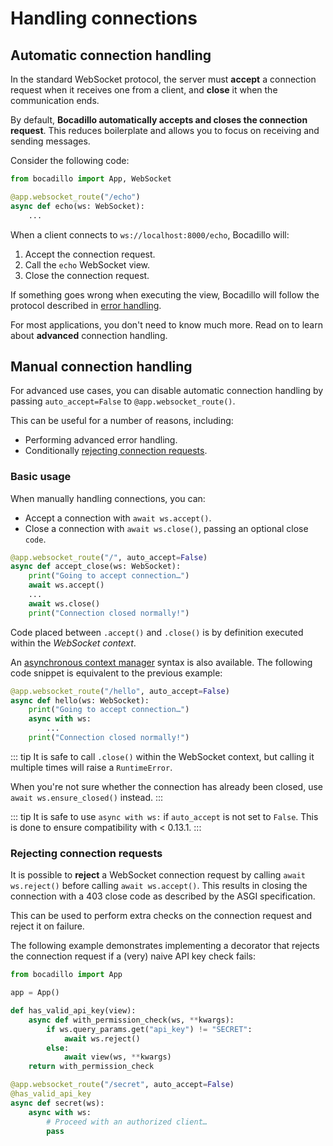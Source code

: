 # Handling connections

## Automatic connection handling

In the standard WebSocket protocol, the server must **accept** a connection request when it receives one from a client, and **close** it when the communication ends.

By default, **Bocadillo automatically accepts and closes the connection request**. This reduces boilerplate and allows you to focus on receiving and sending messages.

Consider the following code:

```python
from bocadillo import App, WebSocket

@app.websocket_route("/echo")
async def echo(ws: WebSocket):
    ...
```

When a client connects to `ws://localhost:8000/echo`, Bocadillo will:

1. Accept the connection request.
2. Call the `echo` WebSocket view.
3. Close the connection request.

If something goes wrong when executing the view, Bocadillo will follow the protocol described in [error handling].

[error handling]: ./error-handling.md

For most applications, you don't need to know much more. Read on to learn about **advanced** connection handling.

## Manual connection handling <Badge type="warn" text="Advanced"/>

For advanced use cases, you can disable automatic connection handling by passing `auto_accept=False` to `@app.websocket_route()`.

This can be useful for a number of reasons, including:

- Performing advanced error handling.
- Conditionally [rejecting connection requests](#rejecting-connection-requests).

### Basic usage

When manually handling connections, you can:

- Accept a connection with `await ws.accept()`.
- Close a connection with `await ws.close()`, passing an optional close `code`.

```python
@app.websocket_route("/", auto_accept=False)
async def accept_close(ws: WebSocket):
    print("Going to accept connection…")
    await ws.accept()
    ...
    await ws.close()
    print("Connection closed normally!")
```

Code placed between `.accept()` and `.close()` is by definition executed within the _WebSocket context_.

An [asynchronous context manager] syntax is also available. The following code snippet is equivalent to the previous example:

```python
@app.websocket_route("/hello", auto_accept=False)
async def hello(ws: WebSocket):
    print("Going to accept connection…")
    async with ws:
        ...
    print("Connection closed normally!")
```

::: tip
It is safe to call `.close()` within the WebSocket context, but calling it multiple times will raise a `RuntimeError`.

When you're not sure whether the connection has already been closed, use `await ws.ensure_closed()` instead.
:::

::: tip
It is safe to use `async with ws:` if `auto_accept` is not set to `False`. This is done to ensure compatibility with < 0.13.1.
:::

### Rejecting connection requests

It is possible to **reject** a WebSocket connection request by calling `await ws.reject()` before calling `await ws.accept()`. This results in closing the connection with a 403 close code as described by the ASGI specification.

This can be used to perform extra checks on the connection request and reject it on failure.

The following example demonstrates implementing a decorator that rejects the connection request if a (very) naive API key check fails:

```python
from bocadillo import App

app = App()

def has_valid_api_key(view):
    async def with_permission_check(ws, **kwargs):
        if ws.query_params.get("api_key") != "SECRET":
            await ws.reject()
        else:
            await view(ws, **kwargs)
    return with_permission_check

@app.websocket_route("/secret", auto_accept=False)
@has_valid_api_key
async def secret(ws):
    async with ws:
        # Proceed with an authorized client…
        pass
```

[asynchronous context manager]: https://www.python.org/dev/peps/pep-0492/#asynchronous-context-managers-and-async-with
